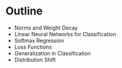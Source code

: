 # Outline

* <Link to="4">Norms and Weight Decay</Link>

* <Link to="11">Linear Neural Networks for Classification</Link>

* <Link to="14">Softmax Regression</Link>

* <Link to="18">Loss Functions</Link>

* <Link to="32">Generalization in Classification</Link>

* <Link to="36">Distribution Shift</Link>